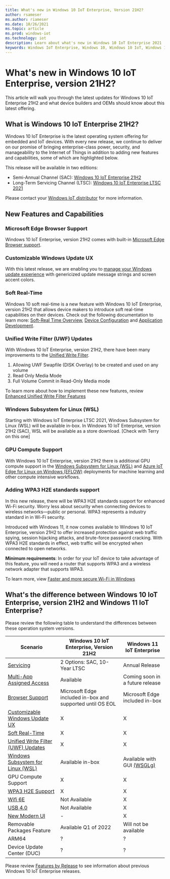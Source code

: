 ```yaml
---
title: What's new in Windows 10 IoT Enterprise, Version 21H2?
author: rsameser
ms.author: riameser
ms.date: 10/26/2021
ms.topic: article
ms.prod: windows-iot
ms.technology: iot
description: Learn about what's new in Windows 10 IoT Enterprise 2021
keywords: Windows IoT Enterprise, Windows 10, Windows 10 IoT, Windows 10 IoT Enterprise, LTSC, SAC, Windows 11
---
```


# What's new in Windows 10 IoT Enterprise, version 21H2?

This article will walk you through the latest updates for Windows 10 IoT Enterprise 21H2 and what device builders and OEMs should know about this latest offering.


## What is Windows 10 IoT Enterprise 21H2?
Windows 10 IoT Enterprise is the latest operating system offering for embedded and IoT devices. With every new release, we continue to deliver on our promise of bringing enterprise-class power, security, and manageability to the Internet of Things in addition to adding new features and capabilities, some of which are highlighted below.

This release will be available in two editions:
* Semi-Annual Channel (SAC): [Windows 10 IoT Enterprise 21H2](/lifecycle/products/windows-10-iot-enterprise)
* Long-Term Servicing Channel (LTSC): [Windows 10 IoT Enterprise LTSC 2021](/lifecycle/products/windows-10-iot-ltsc-2021)

Please contact your [Windows IoT distributor](https://aka.ms/IoTDistributorList) for more information.


## New Features and Capabilities

### Microsoft Edge Browser Support
Windows 10 IoT Enterprise, version 21H2 comes with built-in [Microsoft Edge Browser support](/windows/iot/iot-enterprise/kiosk-mode/browser-support).

### Customizable Windows Update UX
With this latest release, we are enabling you to [manage your Windows update experience](/windows/iot/iot-enterprise/branding-features/update-notification) with genericized update message strings and screen accent colors.

### Soft Real-Time
Windows 10 soft real-time is a new feature with Windows 10 IoT Enterprise, version 21H2 that allows device makers to introduce soft real-time capabilities on their devices. Check out the following documentation to learn more: [Soft-Real Time Overview](/windows/iot/iot-enterprise/soft-real-time/soft-real-time), [Device Configuration](/windows/iot/iot-enterprise/soft-real-time/soft-real-time-device) and [Application Development](/windows/iot/iot-enterprise/soft-real-time/soft-real-time-application).

### Unified Write Filter (UWF) Updates
With Windows 10 IoT Enterprise, version 21H2, there have been many improvements to the [Unified Write Filter](/windows/iot/iot-enterprise/advanced-lockdown-features/unified-write-filter).

1. Allowing UWF Swapfile (DISK Overlay) to be created and used on any volume
2. Read Only Media Mode
3. Full Volume Commit in Read-Only Media mode

To learn more about how to implement these new features, review [Enhanced Unified Write Filter Features](/windows-hardware/customize/enterprise/uwf-wes7-ewf-to-win10-uwf)

### Windows Subsystem for Linux (WSL)
Starting with Windows IoT Enterprise LTSC 2021, Windows Subsystem for Linux (WSL) will be available in-box. In Windows 10 IoT Enterprise, version 21H2 (SAC), WSL will be available as a store download. [Check with Terry on this one]

### GPU Compute Support
With Windows 10 IoT Enterprise, version 21H2 there is additional GPU compute support in the [Windows Subsystem for Linux (WSL)](/windows/wsl/about) and [Azure IoT Edge for Linux on Windows (EFLOW)](/windows/iot/iot-enterprise/azure-iot-edge-for-linux-on-windows) deployments for machine learning and other compute intensive workflows.

### Adding WPA3 H2E standards support

In this new release, there will be WPA3 H2E standards support for enhanced Wi-Fi security. Worry less about security when connecting devices to wireless networks—public or personal. WPA3 represents a industry standard in in Wi-Fi security.

Introduced with Windows 11, it now comes available to Windows 10 IoT Enterprise, version 21H2 to offer increased protection against web traffic spying, session hijacking attacks, and brute-force password cracking. With WPA3 H2E standards in effect, web traffic will be encrypted when connected to open networks.

**Minimum requirements**: In order for your IoT device to take advantage of this feature, you will need a router that supports WPA3 and a wireless network adapter that supports WPA3.

To learn more, view [Faster and more secure Wi-Fi in Windows](https://support.microsoft.com/windows/faster-and-more-secure-wi-fi-in-windows-26177a28-38ed-1a8e-7eca-66f24dc63f09)


## What's the difference between Windows 10 IoT Enterprise, version 21H2 and Windows 11 IoT Enterprise?

Please review the following table to understand the differences between these operation system versions.

| Scenario | Windows 10 IoT Enterprise, Version 21H2 | Windows 11 IoT Enterprise |
|----------|-----------------------------------------|---------------------------|
| [Servicing](/windows/iot/product-family/product-lifecycle?tabs=2021) | 2 Options: SAC, 10-Year LTSC | Annual Release |
| [Multi-App Assigned Access](/windows/iot/iot-enterprise/kiosk-mode/multi-app-kiosk) | Available | Coming soon in a future release |
| [Browser Support](/windows/iot/iot-enterprise/kiosk-mode/browser-support) | Microsoft Edge included in-box and supported until OS EOL | Microsoft Edge included in-box |
| [Customizable Windows Update UX](/windows/iot/iot-enterprise/branding-features/update-notification) | X | X |
| [Soft Real-Time](/windows/iot/iot-enterprise/soft-real-time/soft-real-time) | X | X |
| [Unified Write Filter (UWF) Updates](/windows/iot/iot-enterprise/advanced-lockdown-features/unified-write-filter) | X | X |
| [Windows Subsystem for Linux (WSL)](/windows/wsl/about) | Available in-box | Available with GUI [(WSGLg)](/windows/iot/product-family/what's-new-in-windows-11-iot-enterprise#windows-subsystem-for-linux-gui)|
| GPU Compute Support | X | X |
| [WPA3 H2E Support](https://support.microsoft.com/en-us/windows/faster-and-more-secure-wi-fi-in-windows-26177a28-38ed-1a8e-7eca-66f24dc63f09) | X | X |
| [Wifi 6E](https://support.microsoft.com/en-us/windows/faster-and-more-secure-wi-fi-in-windows-26177a28-38ed-1a8e-7eca-66f24dc63f09) | Not Available | X |
| [USB 4.0](/windows-hardware/design/component-guidelines/universal-serial-bus-4) | Not Available | X |
| [New Modern UI](https://blogs.windows.com/windowsexperience/) | - | X |
| Removable Packages Feature | Available Q1 of 2022 | Will not be available |
| ARM64 | ? | ? |
| Device Update Center (DUC) | ? | ? |


Please review [Features by Release](/windows/iot/iot-enterprise/features) to see information about previous Windows 10 IoT Enterprise releases.
